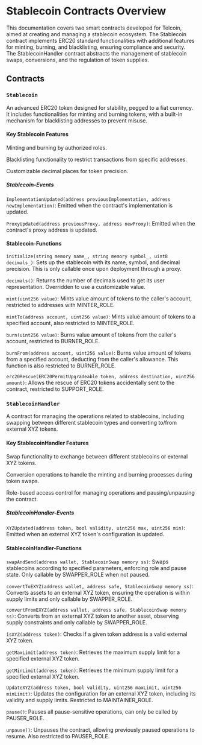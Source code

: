 # Stablecoin Contracts Overview

This documentation covers two smart contracts developed for Telcoin, aimed at creating and managing a stablecoin ecosystem. The Stablecoin contract implements ERC20 standard functionalities with additional features for minting, burning, and blacklisting, ensuring compliance and security. The StablecoinHandler contract abstracts the management of stablecoin swaps, conversions, and the regulation of token supplies.

## Contracts

### `Stablecoin`

An advanced ERC20 token designed for stability, pegged to a fiat currency. It includes functionalities for minting and burning tokens, with a built-in mechanism for blacklisting addresses to prevent misuse.

#### Key Stablecoin Features

Minting and burning by authorized roles.

Blacklisting functionality to restrict transactions from specific addresses.

Customizable decimal places for token precision.

##### Stablecoin-Events

`ImplementationUpdated(address previousImplementation, address newImplementation)`: Emitted when the contract's implementation is updated.

`ProxyUpdated(address previousProxy, address newProxy)`: Emitted when the contract's proxy address is updated.

#### Stablecoin-Functions

`initialize(string memory name_, string memory symbol_, uint8 decimals_)`: Sets up the stablecoin with its name, symbol, and decimal precision. This is only callable once upon deployment through a proxy.

`decimals()`: Returns the number of decimals used to get its user representation. Overridden to use a customizable value.

`mint(uint256 value)`: Mints value amount of tokens to the caller's account, restricted to addresses with MINTER_ROLE.

`mintTo(address account, uint256 value)`: Mints value amount of tokens to a specified account, also restricted to MINTER_ROLE.

`burn(uint256 value)`: Burns value amount of tokens from the caller's account, restricted to BURNER_ROLE.

`burnFrom(address account, uint256 value)`: Burns value amount of tokens from a specified account, deducting from the caller's allowance. This function is also restricted to BURNER_ROLE.

`erc20Rescue(ERC20PermitUpgradeable token, address destination, uint256 amount)`: Allows the rescue of ERC20 tokens accidentally sent to the contract, restricted to SUPPORT_ROLE.

### `StablecoinHandler`

A contract for managing the operations related to stablecoins, including swapping between different stablecoin types and converting to/from external XYZ tokens.

#### Key StablecoinHandler Features

Swap functionality to exchange between different stablecoins or external XYZ tokens.

Conversion operations to handle the minting and burning processes during token swaps.

Role-based access control for managing operations and pausing/unpausing the contract.

##### StablecoinHandler-Events

`XYZUpdated(address token, bool validity, uint256 max, uint256 min)`: Emitted when an external XYZ token's configuration is updated.

#### StablecoinHandler-Functions

`swapAndSend(address wallet, StablecoinSwap memory ss)`: Swaps stablecoins according to specified parameters, enforcing role and pause state. Only callable by SWAPPER_ROLE when not paused.

`convertToEXYZ(address wallet, address safe, StablecoinSwap memory ss)`: Converts assets to an external XYZ token, ensuring the operation is within supply limits and only callable by SWAPPER_ROLE.

`convertFromEXYZ(address wallet, address safe, StablecoinSwap memory ss)`: Converts from an external XYZ token to another asset, observing supply constraints and only callable by SWAPPER_ROLE.

`isXYZ(address token)`: Checks if a given token address is a valid external XYZ token.

`getMaxLimit(address token)`: Retrieves the maximum supply limit for a specified external XYZ token.

`getMinLimit(address token)`: Retrieves the minimum supply limit for a specified external XYZ token.

`UpdateXYZ(address token, bool validity, uint256 maxLimit, uint256 minLimit)`: Updates the configuration for an external XYZ token, including its validity and supply limits. Restricted to MAINTAINER_ROLE.

`pause()`: Pauses all pause-sensitive operations, can only be called by PAUSER_ROLE.

`unpause()`: Unpauses the contract, allowing previously paused operations to resume. Also restricted to PAUSER_ROLE.
